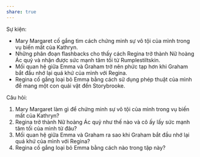 ```yaml
---
share: true
---
```

Sự kiện:

-   Mary Margaret cố gắng tìm cách chứng minh sự vô tội của mình trong vụ biến mất của Kathryn.
-   Những phân đoạn flashbacks cho thấy cách Regina trở thành Nữ hoàng Ác quỷ và nhận được sức mạnh tăm tối từ Rumplestiltskin.
-   Mối quan hệ giữa Emma và Graham trở nên phức tạp hơn khi Graham bắt đầu nhớ lại quá khứ của mình với Regina.
-   Regina cố gắng loại bỏ Emma bằng cách sử dụng phép thuật của mình để mang một con quái vật đến Storybrooke.

Câu hỏi:

1.  Mary Margaret làm gì để chứng minh sự vô tội của mình trong vụ biến mất của Kathryn?
2.  Regina trở thành Nữ hoàng Ác quỷ như thế nào và cô ấy lấy sức mạnh tăm tối của mình từ đâu?
3.  Mối quan hệ giữa Emma và Graham ra sao khi Graham bắt đầu nhớ lại quá khứ của mình với Regina?
4.  Regina cố gắng loại bỏ Emma bằng cách nào trong tập này?
